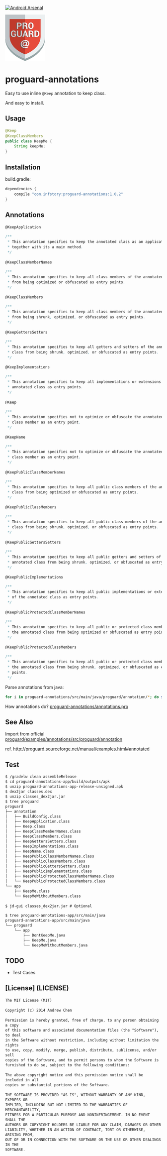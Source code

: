 [![Android Arsenal](https://img.shields.io/badge/Android%20Arsenal-proguard--annotations-brightgreen.svg?style=flat)](http://android-arsenal.com/details/1/1833)

[![proguard](art/proguard.png)](art/proguard.png)

# proguard-annotations

Easy to use inline `@Keep` annotation to keep class.

And easy to install.

## Usage

```java
@Keep
@KeepClassMembers
public class KeepMe {
    String keepMe;
}
```

## Installation

build.gradle:

```gradle
dependencies {
    compile "com.infstory:proguard-annotations:1.0.2"
}
```

## Annotations

`@KeepApplication`

```java
/**
 * This annotation specifies to keep the annotated class as an application,
 * together with its a main method.
 */
```

`@KeepClassMemberNames`

```java
/**
 * This annotation specifies to keep all class members of the annotated class
 * from being optimized or obfuscated as entry points.
 */
```

`@KeepClassMembers`

```java
/**
 * This annotation specifies to keep all class members of the annotated class
 * from being shrunk, optimized, or obfuscated as entry points.
 */
```

`@KeepGettersSetters`

```java
/**
 * This annotation specifies to keep all getters and setters of the annotated
 * class from being shrunk, optimized, or obfuscated as entry points.
 */
```

`@KeepImplementations`

```java
/**
 * This annotation specifies to keep all implementations or extensions of the
 * annotated class as entry points.
 */
```

`@Keep`

```java
/**
 * This annotation specifies not to optimize or obfuscate the annotated class or
 * class member as an entry point.
 */
```

`@KeepName`

```java
/**
 * This annotation specifies not to optimize or obfuscate the annotated class or
 * class member as an entry point.
 */
```

`@KeepPublicClassMemberNames`

```java
/**
 * This annotation specifies to keep all public class members of the annotated
 * class from being optimized or obfuscated as entry points.
 */
```

`@KeepPublicClassMembers`

```java
/**
 * This annotation specifies to keep all public class members of the annotated
 * class from being shrunk, optimized, or obfuscated as entry points.
 */
```

`@KeepPublicGettersSetters`

```java
/**
 * This annotation specifies to keep all public getters and setters of the
 * annotated class from being shrunk, optimized, or obfuscated as entry points.
 */
```

`@KeepPublicImplementations`

```java
/**
 * This annotation specifies to keep all public implementations or extensions
 * of the annotated class as entry points.
 */
```

`@KeepPublicProtectedClassMemberNames`

```java
/**
 * This annotation specifies to keep all public or protected class members of
 * the annotated class from being optimized or obfuscated as entry points.
 */
```

`@KeepPublicProtectedClassMembers`

```java
/**
 * This annotation specifies to keep all public or protected class members of
 * the annotated class from being shrunk, optimized, or obfuscated as entry
 * points.
 */
```

Parse annotations from java:

```bash
for i in proguard-annotations/src/main/java/proguard/annotation/*; do sed -n '/\/\*\*/,/ \*\//p' $i | sed "1i\`@${i##*/}\`\n" | sed 's/\.java//' | sed 's/\/\*\*/```java\n&/' | sed 's/\*\//&\n```\n/' ;done
```

How annotations do? [proguard-annotations/annotations.pro](proguard-annotations/annotations.pro)

## See Also

Import from official [proguard/examples/annotations/src/proguard/annotation](https://github.com/facebook/proguard/tree/master/examples/annotations/src/proguard/annotation)

ref. http://proguard.sourceforge.net/manual/examples.html#annotated

## Test

```
$ /gradelw clean assembleRelease
$ cd proguard-annotations-app/build/outputs/apk
$ unzip proguard-annotations-app-release-unsigned.apk
$ dex2jar classes.dex
$ unzip classes_dex2jar.jar
$ tree proguard
proguard
├── annotation
│   ├── BuildConfig.class
│   ├── KeepApplication.class
│   ├── Keep.class
│   ├── KeepClassMemberNames.class
│   ├── KeepClassMembers.class
│   ├── KeepGettersSetters.class
│   ├── KeepImplementations.class
│   ├── KeepName.class
│   ├── KeepPublicClassMemberNames.class
│   ├── KeepPublicClassMembers.class
│   ├── KeepPublicGettersSetters.class
│   ├── KeepPublicImplementations.class
│   ├── KeepPublicProtectedClassMemberNames.class
│   └── KeepPublicProtectedClassMembers.class
└── app
    ├── KeepMe.class
    └── KeepMeWithoutMembers.class

$ jd-gui classes_dex2jar.jar # Optional
```

```
$ tree proguard-annotations-app/src/main/java
proguard-annotations-app/src/main/java
└── proguard
    └── app
        ├── DontKeepMe.java
        ├── KeepMe.java
        └── KeepMeWithoutMembers.java
```

## TODO

* Test Cases

## [License] (LICENSE)

```
The MIT License (MIT)

Copyright (c) 2014 Andrew Chen

Permission is hereby granted, free of charge, to any person obtaining a copy
of this software and associated documentation files (the "Software"), to deal
in the Software without restriction, including without limitation the rights
to use, copy, modify, merge, publish, distribute, sublicense, and/or sell
copies of the Software, and to permit persons to whom the Software is
furnished to do so, subject to the following conditions:

The above copyright notice and this permission notice shall be included in all
copies or substantial portions of the Software.

THE SOFTWARE IS PROVIDED "AS IS", WITHOUT WARRANTY OF ANY KIND, EXPRESS OR
IMPLIED, INCLUDING BUT NOT LIMITED TO THE WARRANTIES OF MERCHANTABILITY,
FITNESS FOR A PARTICULAR PURPOSE AND NONINFRINGEMENT. IN NO EVENT SHALL THE
AUTHORS OR COPYRIGHT HOLDERS BE LIABLE FOR ANY CLAIM, DAMAGES OR OTHER
LIABILITY, WHETHER IN AN ACTION OF CONTRACT, TORT OR OTHERWISE, ARISING FROM,
OUT OF OR IN CONNECTION WITH THE SOFTWARE OR THE USE OR OTHER DEALINGS IN THE
SOFTWARE.
```

